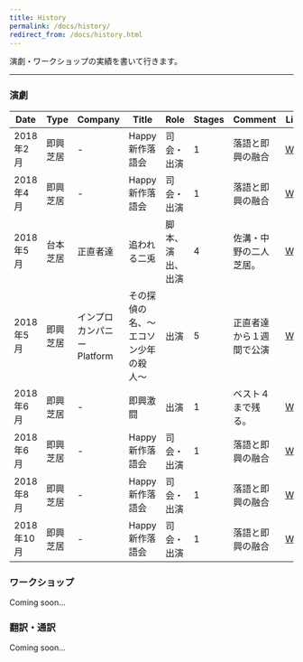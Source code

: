 ```yaml
---
title: History
permalink: /docs/history/
redirect_from: /docs/history.html
---
```


演劇・ワークショップの実績を書いて行きます。

---
### 演劇

| Date       | Type     | Company                    | Title                                | Role             | Stages | Comment                  | Link                                                                                                                                                                                                                             |
|------------|----------|----------------------------|--------------------------------------|------------------|--------|--------------------------|----------------------------------------------------------------------------------------------------------------------------------------------------------------------------------------------------------------------------------|
| 2018年2月  | 即興芝居 | -                          | Happy新作落語会                      | 司会・出演       | 1      | 落語と即興の融合         | [Web](http://hanashi.jp/schedule/happy%E6%96%B0%E4%BD%9C%E8%90%BD%E8%AA%9E%E7%99%BA%E8%A1%A8%E4%BC%9A)                                                                                                                           |
| 2018年4月  | 即興芝居 | -                          | Happy新作落語会                      | 司会・出演       | 1      | 落語と即興の融合         | [Web](http://hanashi.jp/schedule/happy%E6%96%B0%E4%BD%9C%E8%90%BD%E8%AA%9E%E7%99%BA%E8%A1%A8%E4%BC%9A-2)                                                                                                                         |
| 2018年5月  | 台本芝居 | 正直者達                   | 追われる二兎                         | 脚本、演出、出演 | 4      | 佐溝・中野の二人芝居。   | [Web](http://honestpersons.sub.jp/honestnext.html)                                                                                                                                                                               |
| 2018年5月  | 即興芝居 | インプロカンパニーPlatform | その探偵の名、〜エコソン少年の殺人〜 | 出演             | 5      | 正直者達から１週間で公演 | [Web](http://plafo.info/next/tantei12)                                                                                                                                                                                           |
| 2018年6月  | 即興芝居 | -                          | 即興激闘                             | 出演             | 1      | ベスト４まで残る。       | [Web](http://r.goope.jp/junki/info/1919881)                                                                                                                                                                                      |
| 2018年6月  | 即興芝居 | -                          | Happy新作落語会                      | 司会・出演       | 1      | 落語と即興の融合         | [Web](http://hanashi.jp/schedule/happy%E6%96%B0%E4%BD%9C%E8%90%BD%E8%AA%9E%E7%99%BA%E8%A1%A8%E4%BC%9A-3)                                                                                                                         |
| 2018年8月  | 即興芝居 | -                          | Happy新作落語会                      | 司会・出演       | 1      | 落語と即興の融合         | [Web](http://hanashi.jp/schedule/happy%E6%96%B0%E4%BD%9C%E8%90%BD%E8%AA%9E%E7%99%BA%E8%A1%A8%E4%BC%9A-4)                                                                                                                         |
| 2018年10月 | 即興芝居 | -                          | Happy新作落語会                      | 司会・出演       | 1      | 落語と即興の融合         | [Web](http://hanashi.jp/schedule/%E5%8D%B3%E8%88%88%E5%99%BA-%EF%BD%9E%E3%82%A4%E3%83%B3%E3%83%97%E3%83%AD%E3%83%93%E3%82%BC%E3%83%BC%E3%82%B7%E3%83%A7%E3%83%B3%E6%BC%94%E5%8A%87%E3%81%A8%E3%81%AE%E8%9E%8D%E5%90%88%EF%BD%9E) |


### ワークショップ

Coming soon...

### 翻訳・通訳

Coming soon...
